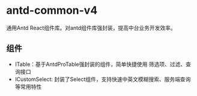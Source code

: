 # antd-common-v4
通用Antd React组件库。对antd组件库强封装，提高中台业务开发效率。

## 组件
- ITable：基于AntdProTable强封装的组件，简单快捷使用 筛选项、过滤、查询接口
- ICustomSelect: 封装了Select组件，支持快速中英文模糊搜索、服务端查询等常用特性
